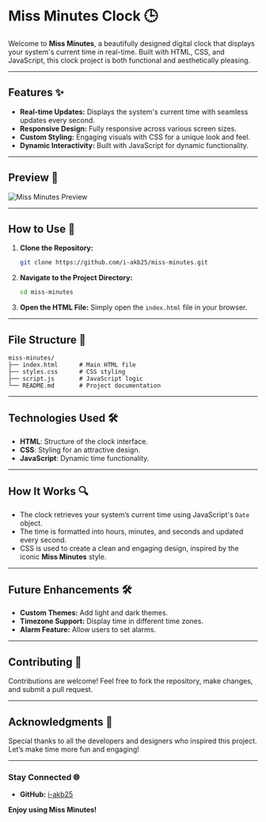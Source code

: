 # Miss Minutes Clock 🕒

Welcome to **Miss Minutes**, a beautifully designed digital clock that displays your system's current time in real-time. Built with HTML, CSS, and JavaScript, this clock project is both functional and aesthetically pleasing.

---

## Features ✨

- **Real-time Updates:** Displays the system's current time with seamless updates every second.
- **Responsive Design:** Fully responsive across various screen sizes.
- **Custom Styling:** Engaging visuals with CSS for a unique look and feel.
- **Dynamic Interactivity:** Built with JavaScript for dynamic functionality.

---

## Preview 🌟

![Miss Minutes Preview](https://via.placeholder.com/800x400?text=Miss+Minutes+Clock+Preview)

---

## How to Use 🚀

1. **Clone the Repository:**
   ```bash
   git clone https://github.com/i-akb25/miss-minutes.git
   ```
2. **Navigate to the Project Directory:**
   ```bash
   cd miss-minutes
   ```
3. **Open the HTML File:**
   Simply open the `index.html` file in your browser.

---

## File Structure 📂

```
miss-minutes/
├── index.html      # Main HTML file
├── styles.css      # CSS styling
├── script.js       # JavaScript logic
└── README.md       # Project documentation
```

---

## Technologies Used 🛠️

- **HTML**: Structure of the clock interface.
- **CSS**: Styling for an attractive design.
- **JavaScript**: Dynamic time functionality.

---

## How It Works 🔍

- The clock retrieves your system’s current time using JavaScript's `Date` object.
- The time is formatted into hours, minutes, and seconds and updated every second.
- CSS is used to create a clean and engaging design, inspired by the iconic **Miss Minutes** style.

---

## Future Enhancements 🛠️

- **Custom Themes:** Add light and dark themes.
- **Timezone Support:** Display time in different time zones.
- **Alarm Feature:** Allow users to set alarms.

---

## Contributing 🤝

Contributions are welcome! Feel free to fork the repository, make changes, and submit a pull request.

---

## Acknowledgments 💖

Special thanks to all the developers and designers who inspired this project. Let’s make time more fun and engaging!

---

### Stay Connected 🌐

- **GitHub:** [i-akb25](https://github.com/i-akb25)

**Enjoy using Miss Minutes!**

